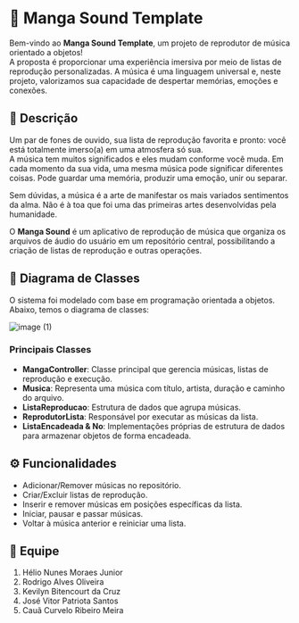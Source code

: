 # 🎵 Manga Sound Template

Bem-vindo ao **Manga Sound Template**, um projeto de reprodutor de música orientado a objetos!  
A proposta é proporcionar uma experiência imersiva por meio de listas de reprodução personalizadas. A música é uma linguagem universal e, neste projeto, valorizamos sua capacidade de despertar memórias, emoções e conexões.

## 📜 Descrição

Um par de fones de ouvido, sua lista de reprodução favorita e pronto: você está totalmente imerso(a) em uma atmosfera só sua.  
A música tem muitos significados e eles mudam conforme você muda. Em cada momento da sua vida, uma mesma música pode significar diferentes coisas. Pode guardar uma memória, produzir uma emoção, unir ou separar.

Sem dúvidas, a música é a arte de manifestar os mais variados sentimentos da alma. Não é à toa que foi uma das primeiras artes desenvolvidas pela humanidade.

O **Manga Sound** é um aplicativo de reprodução de música que organiza os arquivos de áudio do usuário em um repositório central, possibilitando a criação de listas de reprodução e outras operações.

## 🧩 Diagrama de Classes

O sistema foi modelado com base em programação orientada a objetos. Abaixo, temos o diagrama de classes:

![image (1)](https://github.com/user-attachments/assets/14026300-9db1-417a-b38d-6d00636823da)

### Principais Classes

- **MangaController**: Classe principal que gerencia músicas, listas de reprodução e execução.
- **Musica**: Representa uma música com título, artista, duração e caminho do arquivo.
- **ListaReproducao**: Estrutura de dados que agrupa músicas.
- **ReprodutorLista**: Responsável por executar as músicas da lista.
- **ListaEncadeada & No**: Implementações próprias de estrutura de dados para armazenar objetos de forma encadeada.

## ⚙️ Funcionalidades

- Adicionar/Remover músicas no repositório.
- Criar/Excluir listas de reprodução.
- Inserir e remover músicas em posições específicas da lista.
- Iniciar, pausar e passar músicas.
- Voltar à música anterior e reiniciar uma lista.

## 👥 Equipe

1. Hélio Nunes Moraes Junior
2. Rodrigo Alves Oliveira
3. Kevilyn Bitencourt da Cruz
4. José Vitor Patriota Santos
5. Cauã Curvelo Ribeiro Meira

